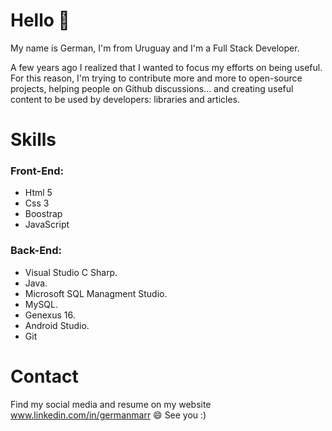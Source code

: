 

<!--
**germarr93/germarr93** is a ✨ _special_ ✨ repository because its `README.md` (this file) appears on your GitHub profile.

Here are some ideas to get you started:

- 🔭 I’m currently working on ...
- 🌱 I’m currently learning ...
- 👯 I’m looking to collaborate on ...
- 🤔 I’m looking for help with ...
- 💬 Ask me about ...
- 📫 How to reach me: ...
- 😄 Pronouns: ...
- ⚡ Fun fact: ...
-->
# Hello 👋

My name is German, I'm from Uruguay and I'm a Full Stack Developer.

A few years ago I realized that I wanted to focus my efforts on being useful. For this reason, I'm trying to contribute more and more to open-source projects, helping people on  Github discussions... and creating useful content to be used by developers: libraries and articles.

# Skills



###             **Front-End**: 
+ Html 5
+ Css 3
+ Boostrap 
+ JavaScript

 
 ###             **Back-End**:

+ Visual Studio C Sharp.
+ Java.
+ Microsoft SQL Managment Studio.
+ MySQL.
+ Genexus 16.
+ Android Studio.
+ Git



# Contact 

Find my social media and resume on my website www.linkedin.com/in/germanmarr
😄 See you :) 
